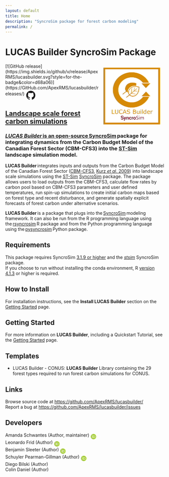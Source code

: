 ```yaml
---
layout: default
title: Home
description: "SyncroSim package for forest carbon modeling"
permalink: /
---
```


# **LUCAS Builder** SyncroSim Package
<img align="right" style="padding: 13px" width="180" src="assets/images/logo/lucasbuilder-sticker.png">
[![GitHub release](https://img.shields.io/github/v/release/ApexRMS/lucasbuilder.svg?style=for-the-badge&color=d68a06)](https://GitHub.com/ApexRMS/lucasbuilder/releases/)    <a href="https://github.com/ApexRMS/lucasbuilder"><img align="middle" style="padding: 1px" width="30" src="assets/images/logo/github-trans2.png">
<br>

## Landscape scale forest carbon simulations

### *LUCAS Builder* is an open-source <a href="https://syncrosim.com/download/" target="_blank">SyncroSim</a> package for integrating dynamics from the Carbon Budget Model of the Canadian Forest Sector (CBM-CFS3) into the <a href="http://docs.stsim.net" target="_blank">ST-Sim</a> landscape simulation model.

**LUCAS Builder** integrates inputs and outputs from the Carbon Budget Model of the Canadian Forest Sector (<a href="https://natural-resources.canada.ca/climate-change/climate-change-impacts-forests/carbon-budget-model" target="_blank">CBM-CFS3</a>, <a href="https://doi.org/10.1016/j.ecolmodel.2008.10.018" target="_blank">Kurz *et al*. 2009</a>) into landscape scale simulations using the <a href="http://docs.stsim.net" target="_blank">ST-Sim</a> <a href="https://syncrosim.com/" target="_blank">SyncroSim</a> package. The package allows users to load outputs from the CBM-CFS3, calculate flow rates by carbon pool based on CBM-CFS3 parameters and user defined temperatures, run spin-up simulations to create initial carbon maps based on forest type and recent disturbance, and generate spatially explicit forecasts of forest carbon under alternative scenarios.

**LUCAS Builder** is a package that plugs into the <a href="https://syncrosim.com/" target="_blank">SyncroSim</a> modeling framework. It can also be run from the R programming language using the <a href="https://syncrosim.com/r-package/" target="_blank">rsyncrosim</a> R package and from the Python programming language using the <a href="https://pysyncrosim.readthedocs.io/en/latest/" target="_blank">pysyncrosim</a> Python package.

## Requirements

This package requires SyncroSim <a href="https://syncrosim.com/download/" target="_blank">3.1.9 or higher</a> and the <a href="https://docs.stsim.net/" target="_blank">*stsim*</a> SyncroSim package. <br>
If you choose to run without installing the conda environment, R <a href="https://www.r-project.org/" target="_blank">version 4.1.3</a> or higher is required. <br>

## How to Install

For installation instructions, see the **Install LUCAS Builder** section on the [Getting Started](https://apexrms.github.io/lucasbuilder/getting_started.html) page.

## Getting Started

For more information on **LUCAS Builder**, including a Quickstart Tutorial, see the [Getting Started](https://apexrms.github.io/lucasbuilder/getting_started.html) page.

## Templates

- LUCAS Builder - CONUS: **LUCAS Builder** Library containing the 29 forest types required to run forest carbon simulations for CONUS.

## Links

Browse source code at <a href="https://github.com/ApexRMS/lucasbuilder/" target="_blank">https://github.com/ApexRMS/lucasbuilder/</a>
<br>
Report a bug at <a href="https://github.com/ApexRMS/lucasbuilder/issues" target="_blank">https://github.com/ApexRMS/lucasbuilder/issues</a>

## Developers

Amanda Schwantes (Author, maintainer) <a href="https://orcid.org/0000-0002-7791-1078"><img align="middle" style="padding: 0.5px" width="17" src="assets/images/ORCID.png"></a>
<br>
Leonardo Frid (Author) <a href="https://orcid.org/0000-0002-5489-2337"><img align="middle" style="padding: 0.5px" width="17" src="assets/images/ORCID.png"></a>
<br>
Benjamin Sleeter (Author) <a href="https://orcid.org/0000-0003-2371-9571"><img align="middle" style="padding: 0.5px" width="17" src="assets/images/ORCID.png"></a>
<br>
Schuyler Pearman-Gillman (Author) <a href="https://orcid.org/0000-0002-3911-1985"><img align="middle" style="padding: 0.5px" width="17" src="assets/images/ORCID.png"></a>
<br>
Diego Bilski (Author)
<br>
Colin Daniel (Author)

